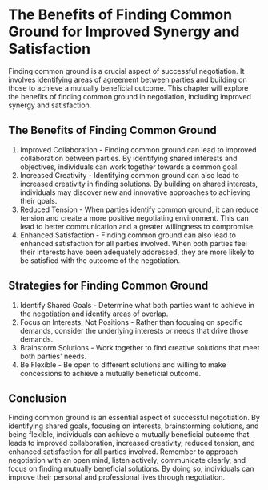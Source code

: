 The Benefits of Finding Common Ground for Improved Synergy and Satisfaction
=============================================================================================================

Finding common ground is a crucial aspect of successful negotiation. It involves identifying areas of agreement between parties and building on those to achieve a mutually beneficial outcome. This chapter will explore the benefits of finding common ground in negotiation, including improved synergy and satisfaction.

The Benefits of Finding Common Ground
-------------------------------------

1. Improved Collaboration - Finding common ground can lead to improved collaboration between parties. By identifying shared interests and objectives, individuals can work together towards a common goal.
2. Increased Creativity - Identifying common ground can also lead to increased creativity in finding solutions. By building on shared interests, individuals may discover new and innovative approaches to achieving their goals.
3. Reduced Tension - When parties identify common ground, it can reduce tension and create a more positive negotiating environment. This can lead to better communication and a greater willingness to compromise.
4. Enhanced Satisfaction - Finding common ground can also lead to enhanced satisfaction for all parties involved. When both parties feel their interests have been adequately addressed, they are more likely to be satisfied with the outcome of the negotiation.

Strategies for Finding Common Ground
------------------------------------

1. Identify Shared Goals - Determine what both parties want to achieve in the negotiation and identify areas of overlap.
2. Focus on Interests, Not Positions - Rather than focusing on specific demands, consider the underlying interests or needs that drive those demands.
3. Brainstorm Solutions - Work together to find creative solutions that meet both parties' needs.
4. Be Flexible - Be open to different solutions and willing to make concessions to achieve a mutually beneficial outcome.

Conclusion
----------

Finding common ground is an essential aspect of successful negotiation. By identifying shared goals, focusing on interests, brainstorming solutions, and being flexible, individuals can achieve a mutually beneficial outcome that leads to improved collaboration, increased creativity, reduced tension, and enhanced satisfaction for all parties involved. Remember to approach negotiation with an open mind, listen actively, communicate clearly, and focus on finding mutually beneficial solutions. By doing so, individuals can improve their personal and professional lives through negotiation.
